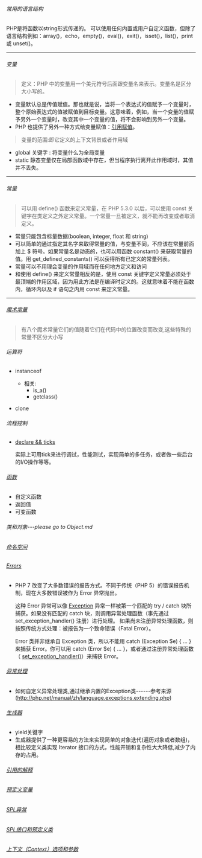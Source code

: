 ###### 常用的语言结构

  PHP是将函数以string形式传递的。 可以使用任何内置或用户自定义函数，但除了语言结构例如：array()，echo，empty()，eval()，exit()，isset()，list()，print 或 unset()。
***

###### 变量
  
  > 定义：PHP 中的变量用一个美元符号后面跟变量名来表示。变量名是区分大小写的。 
  - 变量默认总是传值赋值。那也就是说，当将一个表达式的值赋予一个变量时，整个原始表达式的值被赋值到目标变量。这意味着，例如，当一个变量的值赋予另外一个变量时，改变其中一个变量的值，将不会影响到另外一个变量。
  - PHP 也提供了另外一种方式给变量赋值：[引用赋值](http://php.net/manual/zh/language.references.php)。
  
  > 变量的范围:即它定义的上下文背景或者作用域
  
  - global 关键字 : 将变量什么为全局变量
  - static 静态变量仅在局部函数域中存在，但当程序执行离开此作用域时，其值并不丢失。
***

###### 常量

  > 可以用 define() 函数来定义常量，在 PHP 5.3.0 以后，可以使用 const 关键字在类定义之外定义常量。一个常量一旦被定义，就不能再改变或者取消定义。 
  
  - 常量只能包含标量数据(boolean, integer, float 和 string)
  - 可以简单的通过指定其名字来取得常量的值，与变量不同，不应该在常量前面加上 $ 符号。如果常量名是动态的，也可以用函数 constant() 来获取常量的值。用 get_defined_constants() 可以获得所有已定义的常量列表。
  - 常量可以不用理会变量的作用域而在任何地方定义和访问
  - 和使用 define() 来定义常量相反的是，使用 const 关键字定义常量必须处于最顶端的作用区域，因为用此方法是在编译时定义的。这就意味着不能在函数内，循环内以及 if 语句之内用 const 来定义常量。 
***

###### [魔术常量](http://php.net/manual/zh/language.constants.predefined.php)

  > 有八个魔术常量它们的值随着它们在代码中的位置改变而改变,这些特殊的常量不区分大小写
  
###### 运算符 
  - instanceof
   
    - 相关: 
      - is_a()
      - getclass()
   - clone
   
###### 流程控制

  - [declare && ticks](http://blog.csdn.net/udefined/article/details/24333333)
    
    实际上可用tick来进行调试，性能测试，实现简单的多任务，或者做一些后台的I/O操作等等。

###### [函数](http://php.net/manual/zh/language.functions.php)

  - 自定义函数
  - 返回值
  - 可变函数
  
###### 类和对象---please go to Object.md

###### [命名空间](http://php.net/manual/zh/language.namespaces.php)

###### [Errors](http://php.net/manual/zh/language.errors.php7.php)

  - PHP 7 改变了大多数错误的报告方式。不同于传统（PHP 5）的错误报告机制，现在大多数错误被作为 Error 异常抛出。
    
    这种 Error 异常可以像 [Exception](http://php.net/manual/zh/class.exception.php) 异常一样被第一个匹配的 try / catch 块所捕获。如果没有匹配的 catch 块，则调用异常处理函数（事先通过 set_exception_handler() 注册）进行处理。 如果尚未注册异常处理函数，则按照传统方式处理：被报告为一个致命错误（Fatal Error）。
    
    Error 类并非继承自 Exception 类，所以不能用 catch (Exception $e) { ... } 来捕获 Error。你可以用 catch (Error $e) { ... }，或者通过注册异常处理函数（ [set_exception_handler()](http://php.net/manual/zh/function.set-exception-handler.php)）来捕获 Error。
    
###### [异常处理](http://php.net/manual/zh/language.exceptions.php)

  - 如何自定义异常处理类,通过继承内置的Exception类------参考来源(http://php.net/manual/zh/language.exceptions.extending.php)
  
###### [生成器](http://php.net/manual/zh/language.generators.overview.php)

  - yield关键字
  - 生成器提供了一种更容易的方法来实现简单的对象迭代(遍历对象或者数组)，相比较定义类实现 Iterator 接口的方式，性能开销和复杂性大大降低,减少了内存的占用。

###### [引用的解释](http://php.net/manual/zh/langref.php)

###### [预定义变量](http://php.net/manual/zh/reserved.variables.php)

###### [SPL异常](http://php.net/manual/zh/spl.exceptions.php)

###### [SPL接口和预定义类](http://php.net/manual/zh/reserved.interfaces.php)

###### [上下文（Context）选项和参数](http://php.net/manual/zh/context.socket.php)
    
    
    
  
   
   
   
   
  